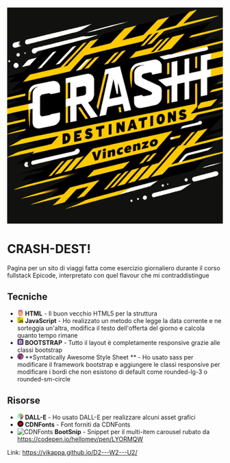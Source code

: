 <p align="center">
  <img src="./assets/img/Crash_dest_logo.png" alt="Logo Crash-dest"/>
</p>

# CRASH-DEST!

Pagina per un sito di viaggi fatta come esercizio giornaliero durante il corso fullstack Epicode, interpretato con quel flavour che mi contraddistingue

## Tecniche

- <img src="./assets/icons/html5.png" width="14" height="14" alt="HTML5"/> **HTML** - Il buon vecchio HTML5 per la struttura
- <img src="./assets/icons/free-javascript-3628858-3029998.png" width="14" height="14" alt="JavaScript icon"/> **JavaScript** - Ho realizzato un metodo che legge la data corrente e ne sorteggia un'altra, modifica il testo dell'offerta del giorno e calcola quanto tempo rimane
- <img src="./assets/icons/5968672.png" width="14" height="14" alt="Bootstrap icon"/> **BOOTSTRAP** - Tutto il layout è completamente responsive grazie alle classi bootstrap
- <img src="./assets/icons/sass icon.png" width="14" height="14" alt="Sass Icon"/> **Syntatically Awesome Style Sheet ** - Ho usato sass per modificare il framework bootstrap e aggiungere le classi responsive per modificare i bordi che non esistono di default come rounded-lg-3 o rounded-sm-circle

## Risorse

- <img src="./assets/icons/DALLE.png" width="14" height="14" alt="DALL-E icon"/> **DALL-E** - Ho usato DALL-E per realizzare alcuni asset grafici
- <img src="./assets/icons/cdnfonts.png" width="14" height="14" alt="CDNFonts icon"/> **CDNFonts** - Font forniti da CDNFonts
- <img src="https://cdn0.iconfinder.com/data/icons/social-media-2091/100/social-32-512.png" width="14" height="14" alt="CDNFonts"/> **BootSnip** - Snippet per il multi-item carousel rubato da https://codepen.io/hellomev/pen/LYORMQW


Link: https://vikappa.github.io/D2---W2---U2/
